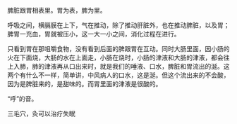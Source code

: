 脾脏跟胃相表里。胃为表，脾为里。

呼吸之间，横膈膜在上下，气在推动，除了推动肝脏外，也在推动脾脏，以及胃；脾胃一充血，胃就被压小，这一大一小之间，消化过程在进行。 

只看到胃在那咀嚼食物，没有看到后面的脾跟胃在互动。同时大肠里面，因小肠的火在下面烧，大肠的水在上面走，小肠在烧时，小肠的津液和大肠的津液，都会往上入肺，肺的津液再从口出来时，就是我们的唾液、口水，脾脏和胃流出的涎。这两个有什么不一样，简单讲，中风病人的口水，这是涎。但这个流出来的不会酸，因为是脾脏来的，是甜味的。而胃里面的津液是很酸的。


“呼”的音。

三毛穴，灸可以治疗失眠